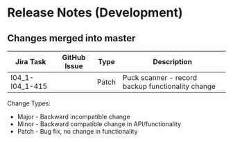 Release Notes (Development)
===========================

Changes merged into master
--------------------------
| Jira Task | GitHub Issue | Type | Description |
|-----------|--------------|------|-------------|
|I04_1-I04_1-415||Patch|Puck scanner - record backup functionality change|

Change Types:
* Major - Backward incompatible change
* Minor - Backward compatible change in API/functionality
* Patch - Bug fix, no change in functionality



